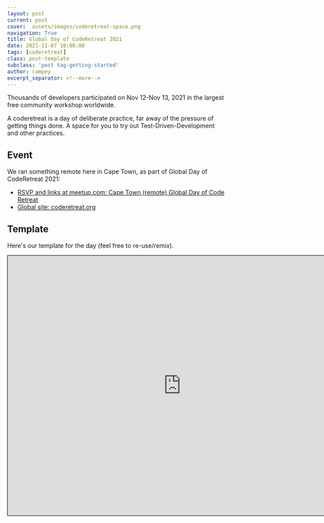 ```yaml
---
layout: post
current: post
cover:  assets/images/coderetreat-space.png
navigation: True
title: Global Day of CodeRetreat 2021
date: 2021-11-07 10:00:00
tags: [coderetreat]
class: post-template
subclass: 'post tag-getting-started'
author: campey
excerpt_separator: <!--more-->
---
```


Thousands of developers participated on Nov 12-Nov 13, 2021 in the largest free community workshop worldwide.

<!--more-->

A coderetreat is a day of deliberate practice, far away of the pressure of getting things done. A space for you to try out Test-Driven-Development and other practices.

## Event

We ran something remote here in Cape Town, as part of Global Day of CodeRetreat 2021:
 * [RSVP and links at meetup.com: Cape Town (remote) Global Day of Code Retreat](https://www.meetup.com/Cape-Town-Software-Developers/events/281947772/)
 * [Global site: coderetreat.org](https://www.coderetreat.org/)

## Template

Here's our template for the day (feel free to re-use/remix).
<iframe src="https://docs.google.com/document/d/e/2PACX-1vSePUUXNRu8xgYuk8afOSvQEzdMmIW-WDZq-Ui8hfJwTIMrfon1wvviHvMHQRhK-rr9TBnEr3XyDJZx/pub?embedded=true" width="800" height="600" style="border:1px solid black;"></iframe>